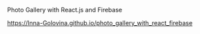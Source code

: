Photo Gallery with React.js and Firebase

https://Inna-Golovina.github.io/photo_gallery_with_react_firebase
